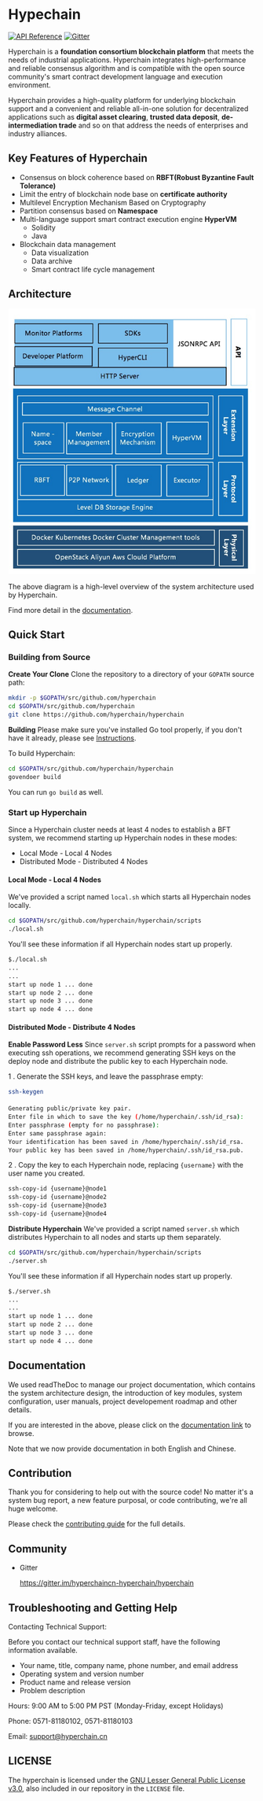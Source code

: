 # Hypechain

[![API Reference](https://camo.githubusercontent.com/915b7be44ada53c290eb157634330494ebe3e30a/68747470733a2f2f676f646f632e6f72672f6769746875622e636f6d2f676f6c616e672f6764646f3f7374617475732e737667)]() [![Gitter](https://badges.gitter.im/Join%20Chat.svg)](https://gitter.im/hyperchaincn-hyperchain/hyperchain)

Hyperchain is a **foundation consortium blockchain platform** that meets the needs of industrial applications. Hyperchain integrates high-performance and reliable consensus algorithm and is compatible with the open source community's smart contract development language and execution environment. 

Hyperchain provides a high-quality platform for underlying blockchain support and a convenient and reliable all-in-one solution for decentralized applications such as **digital asset clearing**, **trusted data deposit**, **de-intermediation trade** and so on that address the needs of enterprises and industry alliances.

## Key Features of Hyperchain

* Consensus on block coherence based on **RBFT(Robust Byzantine Fault Tolerance)**
* Limit the entry of blockchain node base on **certificate authority**
* Multilevel Encryption Mechanism Based on Cryptography
* Partition consensus based on **Namespace**
* Multi-language support smart contract execution engine **HyperVM**
  * Solidity
  * Java
* Blockchain data management
  * Data visualization
  * Data archive
  * Smart contract life cycle management

## Architecture

![](./images/archtecture.jpeg)

The above diagram is a high-level overview of the system architecture used by Hyperchain.

Find more detail in the [documentation](hyperchain.readthedocs.io/en/latest/).

## Quick Start

### Building from Source

**Create Your Clone**
Clone the repository to a directory of your `GOPATH` source path:

```bash
mkdir -p $GOPATH/src/github.com/hyperchain
cd $GOPATH/src/github.com/hyperchain
git clone https://github.com/hyperchain/hyperchain
```

**Building**
Please make sure you've installed Go tool properly, if you don't have it already, please see [Instructions](./Preflight.md).

To build Hyperchain:

```bash
cd $GOPATH/src/github.com/hyperchain/hyperchain
govendoer build
```

You can run `go build` as well.

### Start up Hyperchain

Since a Hyperchain cluster needs at least 4 nodes to establish a BFT system, we recommend starting up Hyperchain nodes in these modes:

- Local Mode - Local 4 Nodes
- Distributed Mode - Distributed 4 Nodes

#### Local Mode - Local 4 Nodes

We've provided a script named `local.sh` which starts all Hyperchain nodes locally.

```bash
cd $GOPATH/src/github.com/hyperchain/hyperchain/scripts
./local.sh
```

You'll see these information if all Hyperchain nodes start up properly.

```bash
$./local.sh
...
...
start up node 1 ... done
start up node 2 ... done
start up node 3 ... done
start up node 4 ... done
```

#### Distributed Mode - Distribute 4 Nodes

**Enable Password Less**
Since `server.sh` script prompts for a password when executing ssh operations, we recommend generating SSH keys on the deploy node and distribute the public key to each Hyperchain node.

1 . Generate the SSH keys, and leave the passphrase empty:

```bash
ssh-keygen

Generating public/private key pair.
Enter file in which to save the key (/home/hyperchain/.ssh/id_rsa):
Enter passphrase (empty for no passphrase):
Enter same passphrase again:
Your identification has been saved in /home/hyperchain/.ssh/id_rsa.
Your public key has been saved in /home/hyperchain/.ssh/id_rsa.pub.
```

2 . Copy the key to each Hyperchain node, replacing `{username}` with the user name you created.

```bash
ssh-copy-id {username}@node1
ssh-copy-id {username}@node2
ssh-copy-id {username}@node3
ssh-copy-id {username}@node4
```

**Distribute Hyperchain**
We've provided a script named `server.sh` which distributes Hyperchain to all nodes and starts up them separately.

```bash
cd $GOPATH/src/github.com/hyperchain/hyperchain/scripts
./server.sh
```

You'll see these information if all Hyperchain nodes start up properly.

```bash
$./server.sh
...
...
start up node 1 ... done
start up node 2 ... done
start up node 3 ... done
start up node 4 ... done
```

## Documentation

We used readTheDoc to manage our project documentation, which contains the system architecture design, the introduction of key modules, system configuration, user manuals, project developement roadmap and other details.

If you are interested in the above, please click on the [documentation link](https://github.com/hyperchain/hyperchain/blob/master/Contributing.md) to browse.

Note that we now provide documentation in both English and Chinese.

## Contribution

Thank you for considering to help out with the source code!  No matter it's a system bug report, a new feature purposal, or code contributing, we're all huge welcome.

Please check the [contributing guide](https://github.com/hyperchain/hyperchain/blob/master/Contributing.md) for the full details.

## Community

* Gitter

  https://gitter.im/hyperchaincn-hyperchain/hyperchain


## Troubleshooting and Getting Help

Contacting Technical Support:

Before you contact our technical support staff, have the following information available.

- Your name, title, company name, phone number, and email address
- Operating system and version number
- Product name and release version
- Problem description

Hours: 9:00 AM to 5:00 PM PST (Monday-Friday, except Holidays)

Phone: 0571-81180102, 0571-81180103

Email: support@hyperchain.cn

## LICENSE

The hyperchain is licensed under the [GNU Lesser General Public License v3.0](https://www.gnu.org/licenses/lgpl-3.0.en.html), also included in our repository in the `LICENSE` file.

